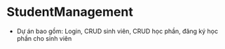 # StudentManagement
- Dự án bao gồm: Login, CRUD sinh viên, CRUD học phần, đăng ký học phần cho sinh viên
